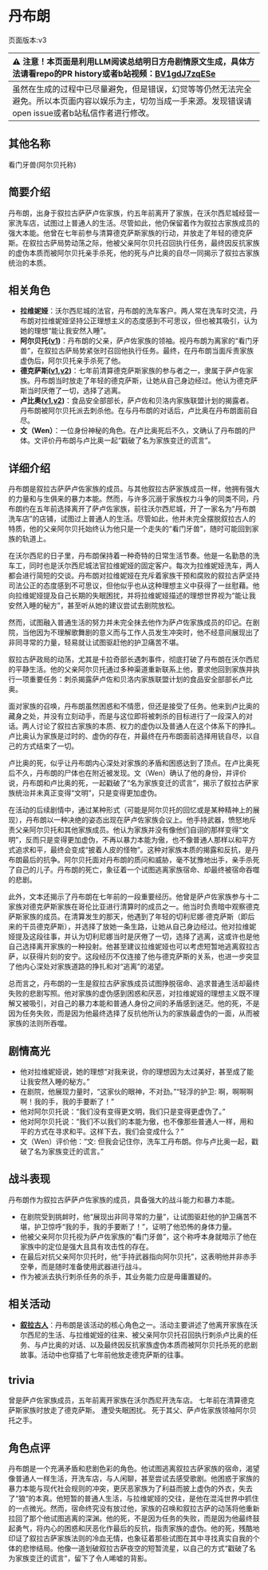 # 丹布朗
页面版本:v3
 

| :warning: 注意！本页面是利用LLM阅读总结明日方舟剧情原文生成，具体方法请看repo的PR history或者b站视频：[BV1gdJ7zqESe](https://www.bilibili.com/video/BV1gdJ7zqESe/)         |
|:----------------------------|
| 虽然在生成的过程中已尽量避免，但是错误，幻觉等等仍然无法完全避免。所以本页面内容以娱乐为主，切勿当成一手来源。发现错误请open issue或者b站私信作者进行修改。|



## 其他名称
看门牙兽(阿尔贝托称)
## 简要介绍
丹布朗，出身于叙拉古萨萨卢佐家族，约五年前离开了家族，在沃尔西尼城经营一家洗车店，试图过上普通人的生活。尽管如此，他仍保留着作为叙拉古家族成员的强大本能。他曾在七年前参与清算德克萨斯家族的行动，并放走了年轻的德克萨斯。在叙拉古萨局势动荡之际，他被父亲阿尔贝托召回执行任务，最终因反抗家族的虚伪本质而被阿尔贝托亲手杀死，他的死与卢比奥的自尽一同揭示了叙拉古家族统治的本质。
## 相关角色
-   **拉维妮娅**：沃尔西尼城的法官，丹布朗的洗车客户。两人常在洗车时交流，丹布朗对拉维妮娅坚持公正理想主义的态度感到不可思议，但也被其吸引，认为她的理想“能让我安然入睡”。
-   **阿尔贝托([v1](../chars/extended_char_a_er_bei_tuo.md))**：丹布朗的父亲，萨卢佐家族的领袖。视丹布朗为离家的“看门牙兽”，在叙拉古萨局势紧张时召回他执行任务。最终，在丹布朗当面斥责家族虚伪后，阿尔贝托亲手杀死了他。
-   **德克萨斯([v1](../chars/char_102_texas.md),[v2](char_102_texas.md))**：七年前清算德克萨斯家族的参与者之一，隶属于萨卢佐家族。丹布朗当时放走了年轻的德克萨斯，让她从自己身边经过。他认为德克萨斯当时厌倦了一切，选择了逃离。
-   **卢比奥([v1](../chars/extended_char_lu_bi_ao.md),[v2](extended_char_lu_bi_ao.md))**：食品安全部部长，萨卢佐和贝洛内家族联盟计划的揭露者。丹布朗被阿尔贝托派去刺杀他。在与丹布朗的对话后，卢比奥在丹布朗面前自尽。
-   **文（Wen）**：一位身份神秘的角色。在卢比奥死后不久，文确认了丹布朗的尸体。文评价丹布朗与卢比奥一起“戳破了名为家族变迁的谎言”。
## 详细介绍
丹布朗是叙拉古萨萨卢佐家族的成员。与其他叙拉古萨家族成员一样，他拥有强大的力量和与生俱来的暴力本能。然而，与许多沉溺于家族权力斗争的同类不同，丹布朗约在五年前选择离开了萨卢佐家族，前往沃尔西尼城，开了一家名为“丹布朗洗车店”的店铺，试图过上普通人的生活。尽管如此，他并未完全摆脱叙拉古人的特质，他的父亲阿尔贝托始终认为他只是一个走失的“看门牙兽”，随时可能回到家族的轨道上。

在沃尔西尼的日子里，丹布朗保持着一种奇特的日常生活节奏。他是一名勤恳的洗车工，同时也是沃尔西尼城法官拉维妮娅的固定客户。每次为拉维妮娅洗车，两人都会进行简短的交谈。丹布朗对拉维妮娅在充斥着家族干预和腐败的叙拉古萨坚持司法公正的态度感到不可思议，但他似乎也从这种理想主义中获得了一丝慰藉。他向拉维妮娅提及自己长期的失眠困扰，并将拉维妮娅描述的理想世界视为“能让我安然入睡的秘方”，甚至听从她的建议尝试去剧院放松。

然而，试图融入普通生活的努力并未完全抹去他作为萨卢佐家族成员的印记。在剧院，当他因为不理解歌舞剧的意义而与工作人员发生冲突时，他不经意间展现出了非同寻常的力量，轻易就让试图驱赶他的护卫痛苦不堪。

叙拉古萨政局的动荡，尤其是卡拉奇部长遇刺事件，彻底打破了丹布朗在沃尔西尼的平静生活。他的父亲阿尔贝托通过多种渠道重新联系上他，要求他回到家族并执行一项重要任务：刺杀揭露萨卢佐和贝洛内家族联盟计划的食品安全部部长卢比奥。

面对家族的召唤，丹布朗虽然困惑和不情愿，但还是接受了任务。他来到卢比奥的藏身之处，并没有立刻动手，而是与这位即将被刺杀的目标进行了一段深入的对话。两人讨论了叙拉古家族的本质、权力的虚伪以及普通人在这个体系下的挣扎。卢比奥认为家族是过时的、虚伪的存在，并最终在丹布朗面前选择用铳自尽，以自己的方式结束了一切。

卢比奥的死，似乎让丹布朗内心深处对家族的矛盾和困惑达到了顶点。在卢比奥死后不久，丹布朗的尸体也在附近被发现。文（Wen）确认了他的身份，并评价说，丹布朗和卢比奥的死，一起戳破了“名为家族变迁的谎言”，揭示了叙拉古萨家族统治并未真正变得“文明”，只是变得更加虚伪。

在活动的后续剧情中，通过某种形式（可能是阿尔贝托的回忆或是某种精神上的展现），丹布朗以一种决绝的姿态出现在萨卢佐家族会议上。他手持武器，愤怒地斥责父亲阿尔贝托和其他家族成员。他认为家族并没有像他们自诩的那样变得“文明”，反而只是变得更加虚伪，不再以暴力本能为傲，也不像普通人那样以和平方式追求和平，最终会变成“披着人皮的怪物”。这种对家族本质的揭露和反抗，是丹布朗最后的抗争。阿尔贝托面对丹布朗的质问和威胁，毫不犹豫地出手，亲手杀死了自己的儿子。丹布朗的死亡，象征着一个试图逃离家族宿命、却最终被宿命吞噬的悲剧。

此外，文本还揭示了丹布朗在七年前的一段重要经历。他曾是萨卢佐家族参与十二家族对德克萨斯家族在哥伦比亚进行清算时的成员之一。他当时负责暗中观察德克萨斯家族的成员。在清算发生的那天，他遇到了年轻的切利尼娜·德克萨斯（即后来的干员德克萨斯），并选择了放她一条生路，让她从自己身边经过。他对拉维妮娅提及这段往事，并认为切利尼娜当时是厌倦了一切，选择了逃离，这或许也是他自己选择离开家族的一种投射。他甚至建议拉维妮娅也可以考虑短暂地逃离叙拉古萨，以获得片刻的安宁。这段经历不仅连接了他与德克萨斯的关系，也进一步突显了他内心深处对家族道路的挣扎和对“逃离”的渴望。

总而言之，丹布朗的一生是叙拉古萨家族成员试图挣脱宿命、追求普通生活却最终失败的悲剧写照。他对家族的虚伪感到困惑和厌恶，对拉维妮娅的理想主义既不理解又被吸引，对自己的暴力本能和普通人身份之间的矛盾感到迷茫。他的死，不是因为任务失败，而是因为他最终选择了反抗他所认为的家族最虚伪的一面，从而被家族的法则所吞噬。
## 剧情高光
-   他对拉维妮娅说，她的理想“对我来说，你的理想因为太过美好，甚至成了能让我安然入睡的秘方。”
-   在剧院，他展现力量时，“这家伙的眼神，不对劲。”“轻浮的护卫: 啊，啊啊啊啊！我的手，我的手要断了！”
-   他对阿尔贝托说：“我们没有变得更文明，我们只是变得更虚伪了。”
-   他对阿尔贝托说：“我们不以我们的本能为傲，也不像那些普通人一样，用和平的方式在寻求和平。这样下去，我们会变成什么？”
-   文（Wen）评价他：“文: 但我会记住你，洗车工丹布朗。你与卢比奥一起，戳破了名为家族变迁的谎言。”
## 战斗表现
丹布朗作为叙拉古萨萨卢佐家族的成员，具备强大的战斗能力和暴力本能。
-   在剧院受到挑衅时，他“展现出非同寻常的力量”，让试图驱赶他的护卫痛苦不堪，护卫惊呼“我的手，我的手要断了！”，证明了他恐怖的身体力量。
-   他被父亲阿尔贝托视为萨卢佐家族的“看门牙兽”，这个称呼本身就暗示了他在家族中的定位是强大且具有攻击性的存在。
-   在最后对抗父亲阿尔贝托时，他“手持武器指向阿尔贝托”，这表明他并非赤手空拳，而是随时准备使用武器进行战斗。
-   作为被派去执行刺杀任务的杀手，其业务能力应是毋庸置疑的。
## 相关活动
-   **[叙拉古人](../stories/act21side.md)**：丹布朗是该活动的核心角色之一。活动主要讲述了他离开家族在沃尔西尼的生活、与拉维妮娅的往来、被父亲阿尔贝托召回执行刺杀卢比奥的任务、与卢比奥的对话、以及最终因反抗家族虚伪本质而被阿尔贝托杀死的悲剧故事。活动中也穿插了七年前他放走德克萨斯的往事。
## trivia
曾是萨卢佐家族成员，五年前离开家族在沃尔西尼开洗车店。
七年前在清算德克萨斯家族时放走了德克萨斯。
遭受失眠困扰。
死于其父、萨卢佐家族领袖阿尔贝托之手。
## 角色点评
丹布朗是一个充满矛盾和悲剧色彩的角色。他试图逃离叙拉古萨家族的宿命，渴望像普通人一样生活，开洗车店，与人闲聊，甚至尝试去感受歌剧。他困惑于家族的暴力本能与现代社会规则的冲突，更厌恶家族为了利益而披上虚伪的外衣，失去了“狼”的本真。他短暂的普通人生活，与拉维妮娅的交往，是他在混沌世界中抓住的一点微光。然而，宿命终究没有放过他，家族的召唤和叙拉古萨的动荡将他重新拉回了那个他试图逃离的深渊。他的死，不是因为任务的失败，而是因为他最终鼓起勇气，将内心的困惑和厌恶化作最后的反抗，指责家族的虚伪。他的死，残酷地印证了叙拉古萨家族法则的冷血无情，也象征着那些试图在其中寻找真实自我的个体的悲惨结局。他像一道划破叙拉古萨夜空的短暂流星，以自己的方式“戳破了名为家族变迁的谎言”，留下了令人唏嘘的背影。